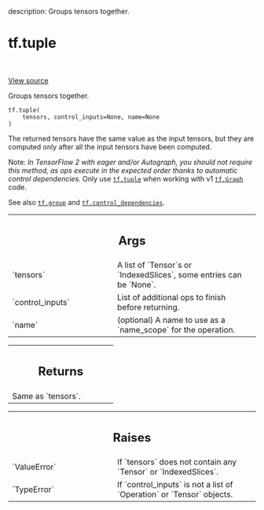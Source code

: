 description: Groups tensors together.

<div itemscope itemtype="http://developers.google.com/ReferenceObject">
<meta itemprop="name" content="tf.tuple" />
<meta itemprop="path" content="Stable" />
</div>

# tf.tuple

<!-- Insert buttons and diff -->

<table class="tfo-notebook-buttons tfo-api nocontent" align="left">

</table>

<a target="_blank" class="external" href="/code/stable/tensorflow/python/ops/control_flow_ops.py">View source</a>



Groups tensors together.

<pre class="devsite-click-to-copy prettyprint lang-py tfo-signature-link">
<code>tf.tuple(
    tensors, control_inputs=None, name=None
)
</code></pre>



<!-- Placeholder for "Used in" -->

The returned tensors have the same value as the input tensors, but they
are computed only after all the input tensors have been computed.

Note: *In TensorFlow 2 with eager and/or Autograph, you should not require
this method, as ops execute in the expected order thanks to automatic control
dependencies.* Only use <a href="../tf/tuple.md"><code>tf.tuple</code></a> when working with v1 <a href="../tf/Graph.md"><code>tf.Graph</code></a> code.

See also <a href="../tf/group.md"><code>tf.group</code></a> and <a href="../tf/control_dependencies.md"><code>tf.control_dependencies</code></a>.

<!-- Tabular view -->
 <table class="responsive fixed orange">
<colgroup><col width="214px"><col></colgroup>
<tr><th colspan="2"><h2 class="add-link">Args</h2></th></tr>

<tr>
<td>
`tensors`
</td>
<td>
A list of `Tensor`s or `IndexedSlices`, some entries can be `None`.
</td>
</tr><tr>
<td>
`control_inputs`
</td>
<td>
List of additional ops to finish before returning.
</td>
</tr><tr>
<td>
`name`
</td>
<td>
(optional) A name to use as a `name_scope` for the operation.
</td>
</tr>
</table>



<!-- Tabular view -->
 <table class="responsive fixed orange">
<colgroup><col width="214px"><col></colgroup>
<tr><th colspan="2"><h2 class="add-link">Returns</h2></th></tr>
<tr class="alt">
<td colspan="2">
Same as `tensors`.
</td>
</tr>

</table>



<!-- Tabular view -->
 <table class="responsive fixed orange">
<colgroup><col width="214px"><col></colgroup>
<tr><th colspan="2"><h2 class="add-link">Raises</h2></th></tr>

<tr>
<td>
`ValueError`
</td>
<td>
If `tensors` does not contain any `Tensor` or `IndexedSlices`.
</td>
</tr><tr>
<td>
`TypeError`
</td>
<td>
If `control_inputs` is not a list of `Operation` or `Tensor`
objects.
</td>
</tr>
</table>

